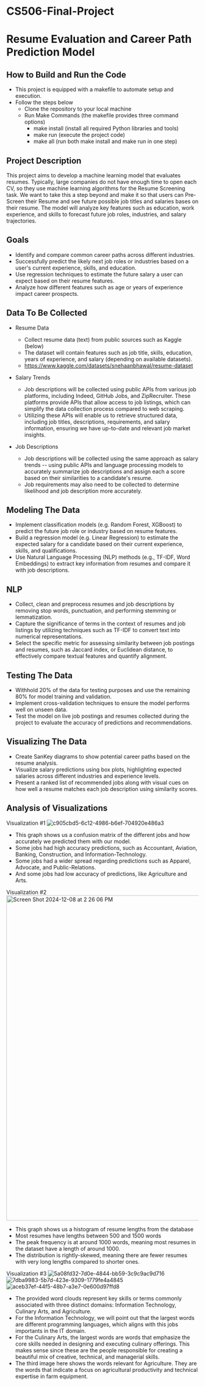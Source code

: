 # CS506-Final-Project
# Resume Evaluation and Career Path Prediction Model


## How to Build and Run the Code
- This project is equipped with a makefile to automate setup and execution.
- Follow the steps below
  - Clone the repository to your local machine
  - Run Make Commands (the makefile provides three command options)
    - make install (install all required Python libraries and tools)
    - make run (execute the project code)
    - make all (run both make install and make run in one step)
   
## Project Description
This project aims to develop a machine learning model that evaluates resumes. Typically, large companies do not have enough time to open each CV, so they use machine learning algorithms for the Resume Screening task. We want to take this a step beyond and make it so that users can Pre-Screen their Resume and see future possible job titles and salaries bases on their resume. The model will analyze key features such as education, work experience, and skills to forecast future job roles, industries, and salary trajectories. 

## Goals
- Identify and compare common career paths across different industries.
- Successfully predict the likely next job roles or industries based on a user's current experience, skills, and education.
- Use regression techniques to estimate the future salary a user can expect based on their resume features.
- Analyze how different features such as age or years of experience impact career prospects.

## Data To Be Collected
- Resume Data
  - Collect resume data (text) from public sources such as Kaggle (below)
  - The dataset will contain features such as job title, skills, education, years of experience, and salary (depending on available datasets).
  - https://www.kaggle.com/datasets/snehaanbhawal/resume-dataset
 
- Salary Trends
  - Job descriptions will be collected using public APIs from various job platforms, including Indeed, GitHub Jobs, and ZipRecruiter. These platforms provide APIs that allow access to job listings, which can simplify the data collection process compared to web scraping.
  - Utilizing these APIs will enable us to retrieve structured data, including job titles, descriptions, requirements, and salary information, ensuring we have up-to-date and relevant job market insights.


- Job Descriptions
  - Job descriptions will be collected using the same approach as salary trends -- using public APIs and language processing models to accurately summarize job descriptions 
  and assign each a score based on their similarities to a candidate's resume.
  - Job requirements may also need to be collected to determine likelihood and job
    description more accurately.

## Modeling The Data
- Implement classification models (e.g. Random Forest, XGBoost) to predict the future job role or industry based on resume features.
- Build a regression model (e.g. Linear Regression) to estimate the expected salary for a candidate based on their current experience, skills, and qualifications.
- Use Natural Language Processing (NLP) methods (e.g., TF-IDF, Word Embeddings) to extract key information from resumes and compare it with job descriptions.

## NLP
  - Collect, clean and preprocess resumes and job descriptions by removing stop words, punctuation, and performing stemming or lemmatization.
  - Capture the significance of terms in the context of resumes and job listings by utilizing techniques such as TF-IDF to convert text into numerical representations. 
  - Select the specific metric for assessing similarity between job postings and resumes, such as Jaccard index, or Euclidean distance, to effectively compare textual features and quantify alignment.


## Testing The Data
- Withhold 20% of the data for testing purposes and use the remaining 80% for model training and validation.
- Implement cross-validation techniques to ensure the model performs well on unseen data.
- Test the model on live job postings and resumes collected during the project to evaluate the accuracy of predictions and recommendations.


## Visualizing The Data
- Create SanKey diagrams to show potential career paths based on the resume analysis.
- Visualize salary predictions using box plots, highlighting expected salaries across different industries and experience levels.
- Present a ranked list of recommended jobs along with visual cues on how well a resume matches each job description using similarity scores.

## Analysis of Visualizations
Visualization #1
![c905cbd5-6c12-4986-b6ef-704920e486a3](https://github.com/user-attachments/assets/37314fc6-b7bf-42c0-9c39-31dad0ffff02)
- This graph shows us a confusion matrix of the different jobs and how accurately we predicted them with our model.
- Some jobs had high accuracy predictions, such as Accountant, Aviation, Banking, Construction, and Information-Technology.
- Some jobs had a wider spread regarding predictions such as Apparel, Advocate, and Public-Relations.
- And some jobs had low accuracy of predictions, like Agriculture and Arts. 

Visualization #2
<img width="851" alt="Screen Shot 2024-12-08 at 2 26 06 PM" src="https://github.com/user-attachments/assets/f63db8a9-535d-4a48-a802-f53781be1766">
- This graph shows us a histogram of resume lengths from the database
- Most resumes have lengths between 500 and 1500 words
- The peak frequency is at around 1000 words, meaning most resumes in the dataset have a length of around 1000.
- The distribution is rightly-skewed, meaning there are fewer resumes with very long lengths compared to shorter ones. 

Visualization #3
![5a08fd32-7d0e-4844-bb59-3c9c9ac9d716](https://github.com/user-attachments/assets/1851c6e1-09f8-4295-9c5f-16413081a3b8)
![7dba9983-5b7d-423e-9309-1779fe4a4845](https://github.com/user-attachments/assets/102fe83e-f9e8-4164-9ba1-e40d097ea42f)
![aceb37ef-44f5-48b7-a3e7-0e600d97ffd8](https://github.com/user-attachments/assets/ac23f5e3-0838-486c-91f0-53982bea9b32)
- The provided word clouds represent key skills or terms commonly associated with three distinct domains: Information Technology, Culinary Arts, and Agriculture.
- For the Information Technology, we will point out that the largest words are different programming languages, which aligns with this jobs importants in the IT domain.
- For the Culinary Arts, the largest words are words that emphasize the core skills needed in designing and executing culinary offerings. This makes sense since these are the people responsible for creating a beautiful mix of creative, technical, and managerial skills.
- The third image here shows the words relevant for Agriculture. They are the words that indicate a focus on agricultural productivity and technical expertise in farm equipment. 

